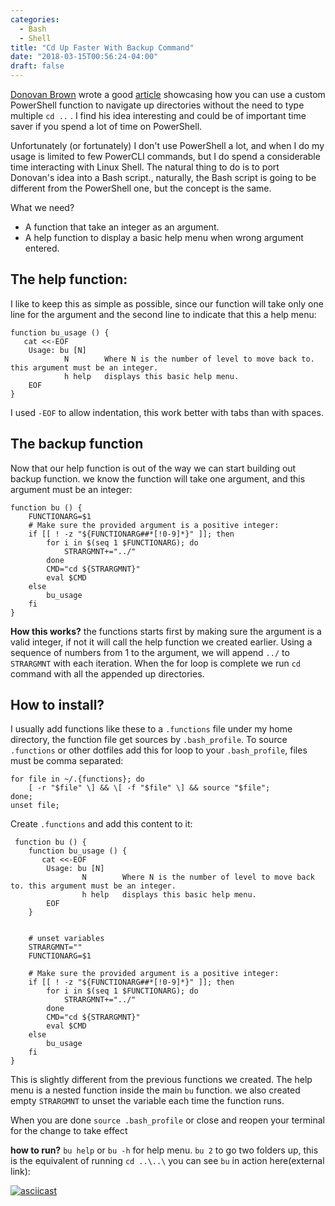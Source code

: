 ```yaml
---
categories:
  - Bash
  - Shell
title: "Cd Up Faster With Backup Command"
date: "2018-03-15T00:56:24-04:00"
draft: false
---
```

[Donovan Brown](http://donovanbrown.com) wrote a good [article](http://donovanbrown.com/post/Why-cd-when-you-can-just-backup) showcasing how you can use a custom PowerShell function to navigate up directories without the need to type multiple `cd ..` . I find his idea interesting and could be of important time saver if you spend a lot of time on PowerShell.

Unfortunately (or fortunately) I don't use PowerShell a lot, and when I do my usage is limited to few PowerCLI commands, but I do spend a considerable time interacting with Linux Shell. The natural thing to do is to port Donovan's idea into a Bash script., naturally, the Bash script is going to be different from the PowerShell one, but the concept is the same.

What we need?
 - A function that take an integer as an argument.
 - A help function to display a basic help menu when wrong argument entered.

## The help function:
I like to keep this as simple as possible, since our function will take only one line for the argument and the second line to indicate that this a help menu:

    function bu_usage () {
       cat <<-EOF
        Usage: bu [N]
                N        Where N is the number of level to move back to. this argument must be an integer.
                h help   displays this basic help menu.
        EOF
    }

I used `-EOF` to allow indentation, this work better with tabs than with spaces.

## The backup function
Now that our help function is out of the way we can start building out backup function. we know the function will take one argument, and this argument must be an integer:

    function bu () {
        FUNCTIONARG=$1
        # Make sure the provided argument is a positive integer:
        if [[ ! -z "${FUNCTIONARG##*[!0-9]*}" ]]; then
            for i in $(seq 1 $FUNCTIONARG); do
                STRARGMNT+="../"
            done
            CMD="cd ${STRARGMNT}"
            eval $CMD
        else
            bu_usage
        fi
    }
**How this works?** the functions starts first by making sure the argument is a valid integer, if not it will call the help function we created earlier. Using a sequence of numbers from 1 to the argument, we will append `../` to `STRARGMNT` with each iteration. When the for loop is complete we run `cd` command with all the appended up directories.

## How to install?
I usually add functions like these to a `.functions` file under my home directory, the function file get sources by `.bash_profile`.
To source `.functions` or other dotfiles add this for loop to your `.bash_profile`, files must be comma separated:

    for file in ~/.{functions}; do
        [ -r "$file" \] && \[ -f "$file" \] && source "$file";
    done;
    unset file;

Create `.functions` and add this content to it:

     function bu () {
        function bu_usage () {
           cat <<-EOF
            Usage: bu [N]
                    N        Where N is the number of level to move back to. this argument must be an integer.
                    h help   displays this basic help menu.
            EOF
        }


        # unset variables
        STRARGMNT=""
        FUNCTIONARG=$1

        # Make sure the provided argument is a positive integer:
        if [[ ! -z "${FUNCTIONARG##*[!0-9]*}" ]]; then
            for i in $(seq 1 $FUNCTIONARG); do
                STRARGMNT+="../"
            done
            CMD="cd ${STRARGMNT}"
            eval $CMD
        else
            bu_usage
        fi
    }

This is slightly different from the previous functions we created. The help menu is a nested function inside the main `bu` function. we also created empty `STRARGMNT` to unset the variable each time the function runs.

When you are done `source .bash_profile` or close and reopen your terminal for the change to take effect

**how to run?**
`bu help` or `bu -h` for help menu.
`bu 2` to go two folders up, this is the equivalent of running `cd ..\..\`
you can see `bu` in action here(external link):

[![asciicast](https://asciinema.org/a/Serx0ac08heiRW4QI61FW2QKv.png)](https://asciinema.org/a/Serx0ac08heiRW4QI61FW2QKv)

